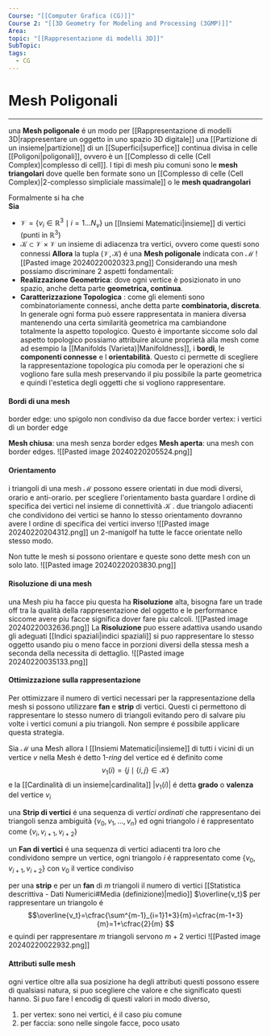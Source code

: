 ```yaml
---
Course: "[[Computer Grafica (CG)]]"
Course 2: "[[3D Geometry for Modeling and Processing (3GMP)]]"
Area: 
topic: "[[Rappresentazione di modelli 3D]]"
SubTopic: 
tags:
  - CG
---
```


# Mesh Poligonali
---
una __Mesh poligonale__ é un modo per [[Rappresentazione di modelli 3D|rappresentare un oggetto in uno spazio 3D digitale]] una [[Partizione di un insieme|partizione]] di un [[Superfici|superfice]] continua divisa in celle [[Poligoni|poligonali]], ovvero è un [[Complesso di celle (Cell Complex)|complesso di cell]]. I tipi di mesh piu comuni sono le __mesh triangolari__  dove quelle ben formate sono un  [[Complesso di celle (Cell Complex)|2-complesso simpliciale massimale]] o le __mesh quadrangolari__ 

Formalmente si ha che  
__Sia__ 
- $\mathcal{V}= \{ v_i \in \mathbb{R}^{3}\mid i=1\dots N_v \}$ un [[Insiemi Matematici|insieme]] di vertici (punti in $\mathbb{R}^3$)
- $\mathcal{K} \subset \mathcal{V} \times \mathcal{V}$ un insieme di adiacenza tra vertici, ovvero come questi sono connessi
 __Allora__ la tupla $(\mathcal{V,K})$ é una __Mesh poligonale__ indicata con $\mathcal{M}$ 
![[Pasted image 20240220020323.png]]
Considerando una mesh possiamo discriminare $2$ aspetti fondamentali:
- __Realizzazione Geometrica__: dove ogni vertice è posizionato in uno spazio, anche detta parte **geometrica, continua**.
- __Caratterizzazione Topologica__ : come gli elementi sono combinatoriamente connessi, anche detta parte **combinatoria, discreta**.
In generale ogni forma può essere rappresentata in maniera diversa mantenendo una certa similarità geometrica ma cambiandone totalmente la aspetto topologico. Questo è importante siccome solo dal aspetto topologico possiamo attribuire alcune proprietà alla mesh come ad esempio la [[Manifolds (Varieta)|Manifoldness]], i **bordi**, le **componenti connesse** e l **orientabilità**.
Questo ci permette di scegliere la rappresentazione topologica piu comoda per le operazioni che si vogliono fare sulla mesh preservando il piu possibile la parte geometrica e quindi l'estetica degli oggetti che si vogliono rappresentare. 



#### Bordi di una mesh
border edge: uno spigolo non condiviso da due facce
border vertex: i vertici di un border edge

__Mesh chiusa__: una mesh senza border edges
__Mesh aperta__: una mesh con border edges.
 ![[Pasted image 20240220205524.png]]




#### Orientamento
i triangoli di una mesh $\mathcal{M}$ possono essere orientati in due modi diversi, orario e anti-orario. 
per scegliere l'orientamento basta guardare l ordine di specifica dei vertici nel insieme di connettività $\mathcal{K}$ .
due triangolo adiacenti che condividono dei vertici se hanno lo stesso orientamento dovranno avere l ordine di specifica dei vertici inverso 
![[Pasted image 20240220204312.png]]
un 2-manigolf ha tutte le facce orientate nello stesso modo.

Non tutte le mesh si possono orientare e queste sono dette mesh con un solo lato. 
![[Pasted image 20240220203830.png]]



#### Risoluzione di una mesh
una Mesh piu ha facce piu questa ha __Risoluzione__ alta, bisogna fare un trade off tra la qualità della rappresentazione del oggetto e le performance siccome avere piu facce significa dover fare piu calcoli.
![[Pasted image 20240220032636.png]]
La __Risoluzione__ puo essere adattiva usando usando gli adeguati [[Indici spaziali|indici spaziali]] si puo rappresentare lo stesso oggetto usando piu o meno facce in porzioni diversi della stessa mesh a seconda della necessita di dettaglio.
![[Pasted image 20240220035133.png]]


#### Ottimizzazione sulla rappresentazione 
Per ottimizzare il numero di vertici necessari per la rappresentazione della mesh si possono utilizzare __fan__ e __strip__ di vertici. Questi ci permettono di rappresentare lo stesso numero di triangoli evitando pero di salvare piu volte i vertici comuni a piu triangoli. Non sempre é  possibile applicare questa strategia.


Sia $\mathcal{M}$ una Mesh 
allora l [[Insiemi Matematici|insieme]] di tutti i vicini di un vertice $v$  nella Mesh é detto $1$-_ring_ del vertice ed é  definito come $$v_1(i)=\{j\mid \{ i,j \} \in\mathcal{K}  \}$$ e la [[Cardinalità di un insieme|cardinalita]] $|v_1(i)|$ é detta __grado__ o __valenza__ del vertice $v_i$ 
 

una __Strip di vertici__ é una sequenza di _vertici ordinati_ che rappresentano dei triangoli senza ambiguità $\{ v_0,v_1,\dots,v_n \}$ ed ogni triangolo $i$ é  rappresentato come $\{v_i,v_{i+1},v_{i+2}  \}$

un __Fan di vertici__ é una sequenza di vertici adiacenti tra loro che condividono sempre un vertice, ogni triangolo $i$ é rappresentato come $\{ v_0,v_{i+1},v_{i+2} \}$ con $v_0$ il vertice condiviso

per una __strip__ e per un __fan__ di $m$ triangoli il numero di vertici [[Statistica descrittiva - Dati Numerici#Media (definizione)|medio]] $\overline{v_t}$ per rappresentare un triangolo é $$\overline{v_t}=\cfrac{\sum^{m-1}_{i=1}1+3}{m}=\cfrac{m-1+3}{m}=1+\cfrac{2}{m} $$ e quindi per rappresentare $m$ triangoli servono $m+2$ vertici
![[Pasted image 20240220022932.png]]






#### Attributi sulle mesh
ogni vertice oltre alla sua posizione ha degli attributi questi possono essere di qualsiasi natura, si puo scegliere che valore e che significato questi hanno.
Si puo fare l encodig di questi valori in modo diverso,
1. per vertex: sono nei vertici, é  il caso piu comune 
2. per faccia: sono nelle singole facce, poco usato


